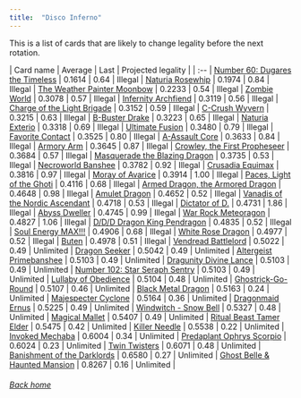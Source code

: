 ```yaml
---
title:  "Disco Inferno"
---
```


This is a list of cards that are likely to change legality before the next rotation.

| Card name | Average | Last | Projected legality |
| :-- |
[Number 60: Dugares the Timeless](https://db.ygoprodeck.com/card/?search=Number%2060:%20Dugares%20the%20Timeless) | 0.1614 | 0.64 | Illegal |
[Naturia Rosewhip](https://db.ygoprodeck.com/card/?search=Naturia%20Rosewhip) | 0.1974 | 0.84 | Illegal |
[The Weather Painter Moonbow](https://db.ygoprodeck.com/card/?search=The%20Weather%20Painter%20Moonbow) | 0.2233 | 0.54 | Illegal |
[Zombie World](https://db.ygoprodeck.com/card/?search=Zombie%20World) | 0.3078 | 0.57 | Illegal |
[Infernity Archfiend](https://db.ygoprodeck.com/card/?search=Infernity%20Archfiend) | 0.3119 | 0.56 | Illegal |
[Charge of the Light Brigade](https://db.ygoprodeck.com/card/?search=Charge%20of%20the%20Light%20Brigade) | 0.3152 | 0.59 | Illegal |
[C-Crush Wyvern](https://db.ygoprodeck.com/card/?search=C-Crush%20Wyvern) | 0.3215 | 0.63 | Illegal |
[B-Buster Drake](https://db.ygoprodeck.com/card/?search=B-Buster%20Drake) | 0.3223 | 0.65 | Illegal |
[Naturia Exterio](https://db.ygoprodeck.com/card/?search=Naturia%20Exterio) | 0.3318 | 0.69 | Illegal |
[Ultimate Fusion](https://db.ygoprodeck.com/card/?search=Ultimate%20Fusion) | 0.3480 | 0.79 | Illegal |
[Favorite Contact](https://db.ygoprodeck.com/card/?search=Favorite%20Contact) | 0.3525 | 0.80 | Illegal |
[A-Assault Core](https://db.ygoprodeck.com/card/?search=A-Assault%20Core) | 0.3633 | 0.84 | Illegal |
[Armory Arm](https://db.ygoprodeck.com/card/?search=Armory%20Arm) | 0.3645 | 0.87 | Illegal |
[Crowley, the First Propheseer](https://db.ygoprodeck.com/card/?search=Crowley,%20the%20First%20Propheseer) | 0.3684 | 0.57 | Illegal |
[Masquerade the Blazing Dragon](https://db.ygoprodeck.com/card/?search=Masquerade%20the%20Blazing%20Dragon) | 0.3735 | 0.53 | Illegal |
[Necroworld Banshee](https://db.ygoprodeck.com/card/?search=Necroworld%20Banshee) | 0.3782 | 0.92 | Illegal |
[Crusadia Equimax](https://db.ygoprodeck.com/card/?search=Crusadia%20Equimax) | 0.3816 | 0.97 | Illegal |
[Moray of Avarice](https://db.ygoprodeck.com/card/?search=Moray%20of%20Avarice) | 0.3914 | 1.00 | Illegal |
[Paces, Light of the Ghoti](https://db.ygoprodeck.com/card/?search=Paces,%20Light%20of%20the%20Ghoti) | 0.4116 | 0.68 | Illegal |
[Armed Dragon, the Armored Dragon](https://db.ygoprodeck.com/card/?search=Armed%20Dragon,%20the%20Armored%20Dragon) | 0.4648 | 0.98 | Illegal |
[Amulet Dragon](https://db.ygoprodeck.com/card/?search=Amulet%20Dragon) | 0.4652 | 0.52 | Illegal |
[Vanadis of the Nordic Ascendant](https://db.ygoprodeck.com/card/?search=Vanadis%20of%20the%20Nordic%20Ascendant) | 0.4718 | 0.53 | Illegal |
[Dictator of D.](https://db.ygoprodeck.com/card/?search=Dictator%20of%20D.) | 0.4731 | 1.86 | Illegal |
[Abyss Dweller](https://db.ygoprodeck.com/card/?search=Abyss%20Dweller) | 0.4745 | 0.99 | Illegal |
[War Rock Meteoragon](https://db.ygoprodeck.com/card/?search=War%20Rock%20Meteoragon) | 0.4827 | 1.06 | Illegal |
[D/D/D Dragon King Pendragon](https://db.ygoprodeck.com/card/?search=D/D/D%20Dragon%20King%20Pendragon) | 0.4835 | 0.52 | Illegal |
[Soul Energy MAX!!!](https://db.ygoprodeck.com/card/?search=Soul%20Energy%20MAX!!!) | 0.4906 | 0.68 | Illegal |
[White Rose Dragon](https://db.ygoprodeck.com/card/?search=White%20Rose%20Dragon) | 0.4977 | 0.52 | Illegal |
[Buten](https://db.ygoprodeck.com/card/?search=Buten) | 0.4978 | 0.51 | Illegal |
[Vendread Battlelord](https://db.ygoprodeck.com/card/?search=Vendread%20Battlelord) | 0.5022 | 0.49 | Unlimited |
[Dragon Seeker](https://db.ygoprodeck.com/card/?search=Dragon%20Seeker) | 0.5042 | 0.49 | Unlimited |
[Altergeist Primebanshee](https://db.ygoprodeck.com/card/?search=Altergeist%20Primebanshee) | 0.5103 | 0.49 | Unlimited |
[Dragunity Divine Lance](https://db.ygoprodeck.com/card/?search=Dragunity%20Divine%20Lance) | 0.5103 | 0.49 | Unlimited |
[Number 102: Star Seraph Sentry](https://db.ygoprodeck.com/card/?search=Number%20102:%20Star%20Seraph%20Sentry) | 0.5103 | 0.49 | Unlimited |
[Lullaby of Obedience](https://db.ygoprodeck.com/card/?search=Lullaby%20of%20Obedience) | 0.5104 | 0.48 | Unlimited |
[Ghostrick-Go-Round](https://db.ygoprodeck.com/card/?search=Ghostrick-Go-Round) | 0.5107 | 0.46 | Unlimited |
[Black Metal Dragon](https://db.ygoprodeck.com/card/?search=Black%20Metal%20Dragon) | 0.5163 | 0.24 | Unlimited |
[Majespecter Cyclone](https://db.ygoprodeck.com/card/?search=Majespecter%20Cyclone) | 0.5164 | 0.36 | Unlimited |
[Dragonmaid Ernus](https://db.ygoprodeck.com/card/?search=Dragonmaid%20Ernus) | 0.5225 | 0.49 | Unlimited |
[Windwitch - Snow Bell](https://db.ygoprodeck.com/card/?search=Windwitch%20-%20Snow%20Bell) | 0.5327 | 0.48 | Unlimited |
[Magical Mallet](https://db.ygoprodeck.com/card/?search=Magical%20Mallet) | 0.5407 | 0.49 | Unlimited |
[Ritual Beast Tamer Elder](https://db.ygoprodeck.com/card/?search=Ritual%20Beast%20Tamer%20Elder) | 0.5475 | 0.42 | Unlimited |
[Killer Needle](https://db.ygoprodeck.com/card/?search=Killer%20Needle) | 0.5538 | 0.22 | Unlimited |
[Invoked Mechaba](https://db.ygoprodeck.com/card/?search=Invoked%20Mechaba) | 0.6004 | 0.34 | Unlimited |
[Predaplant Ophrys Scorpio](https://db.ygoprodeck.com/card/?search=Predaplant%20Ophrys%20Scorpio) | 0.6024 | 0.23 | Unlimited |
[Twin Twisters](https://db.ygoprodeck.com/card/?search=Twin%20Twisters) | 0.6071 | 0.48 | Unlimited |
[Banishment of the Darklords](https://db.ygoprodeck.com/card/?search=Banishment%20of%20the%20Darklords) | 0.6580 | 0.27 | Unlimited |
[Ghost Belle & Haunted Mansion](https://db.ygoprodeck.com/card/?search=Ghost%20Belle%20%26%20Haunted%20Mansion) | 0.8267 | 0.16 | Unlimited |

###### [Back home](index)
